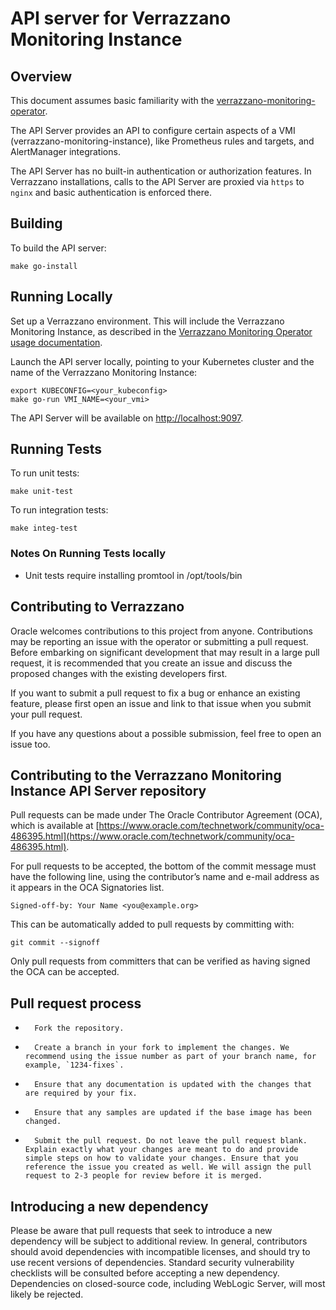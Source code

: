 # API server for Verrazzano Monitoring Instance


## Overview

This document assumes basic familiarity with the
[verrazzano-monitoring-operator](https://github.com/verrazzano/verrazzano-monitoring-operator).

The API Server provides an API to configure certain aspects of a VMI (verrazzano-monitoring-instance), like Prometheus
rules and targets, and AlertManager integrations.

The API Server has no built-in authentication or authorization features.  In Verrazzano installations, calls to the
API Server are proxied via `https` to `nginx` and basic authentication is enforced there.

## Building

To build the API server:

```
make go-install
```

## Running Locally

Set up a Verrazzano environment.  This will include the Verrazzano Monitoring Instance, as described
in the [Verrazzano Monitoring Operator usage documentation](https://github.com/verrazzano/verrazzano-monitoring-operator/blob/master/docs/usage.md).

Launch the API server locally, pointing to your Kubernetes cluster and the name of the Verrazzano Monitoring Instance:

```
export KUBECONFIG=<your_kubeconfig>
make go-run VMI_NAME=<your_vmi>
```

The API Server will be available on [http://localhost:9097](http://localhost:9097).

## Running Tests

To run unit tests:

```
make unit-test
```

To run integration tests:

```
make integ-test
```

### Notes On Running Tests locally
* Unit tests require installing promtool in /opt/tools/bin  
   
## Contributing to Verrazzano

Oracle welcomes contributions to this project from anyone.  Contributions may be reporting an issue with the operator or submitting a pull request.  Before embarking on significant development that may result in a large pull request, it is recommended that you create an issue and discuss the proposed changes with the existing developers first.

If you want to submit a pull request to fix a bug or enhance an existing feature, please first open an issue and link to that issue when you submit your pull request.

If you have any questions about a possible submission, feel free to open an issue too.

## Contributing to the Verrazzano Monitoring Instance API Server repository

Pull requests can be made under The Oracle Contributor Agreement (OCA), which is available at [https://www.oracle.com/technetwork/community/oca-486395.html](https://www.oracle.com/technetwork/community/oca-486395.html).

For pull requests to be accepted, the bottom of the commit message must have the following line, using the contributor’s name and e-mail address as it appears in the OCA Signatories list.

```
Signed-off-by: Your Name <you@example.org>
```

This can be automatically added to pull requests by committing with:

```
git commit --signoff
```

Only pull requests from committers that can be verified as having signed the OCA can be accepted.

## Pull request process

*       Fork the repository.
*       Create a branch in your fork to implement the changes. We recommend using the issue number as part of your branch name, for example, `1234-fixes`.
*       Ensure that any documentation is updated with the changes that are required by your fix.
*       Ensure that any samples are updated if the base image has been changed.
*       Submit the pull request. Do not leave the pull request blank. Explain exactly what your changes are meant to do and provide simple steps on how to validate your changes. Ensure that you reference the issue you created as well. We will assign the pull request to 2-3 people for review before it is merged.

## Introducing a new dependency

Please be aware that pull requests that seek to introduce a new dependency will be subject to additional review.  In general, contributors should avoid dependencies with incompatible licenses, and should try to use recent versions of dependencies.  Standard security vulnerability checklists will be consulted before accepting a new dependency.  Dependencies on closed-source code, including WebLogic Server, will most likely be rejected.
